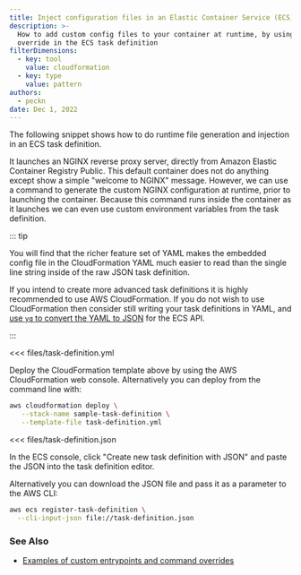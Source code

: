 ```yaml
---
title: Inject configuration files in an Elastic Container Service (ECS) task definition
description: >-
  How to add custom config files to your container at runtime, by using a command
  override in the ECS task definition
filterDimensions:
  - key: tool
    value: cloudformation
  - key: type
    value: pattern
authors:
  - peckn
date: Dec 1, 2022
---
```


The following snippet shows how to do runtime file generation and injection in an ECS task definition.

It launches an NGINX reverse proxy server, directly from Amazon Elastic Container Registry Public. This default container does not do anything except show a simple
"welcome to NGINX" message. However, we can use a command to generate the custom NGINX configuration at runtime, prior to launching the container. Because this command runs inside the container as it launches we can even use custom environment variables
from the task definition.

::: tip

You will find that the richer feature set of YAML makes the embedded
config file in the CloudFormation YAML much easier to read than
the single line string inside of the raw JSON task definition.

If you intend to create more advanced task definitions it is
highly recommended to use AWS CloudFormation. If you do not wish
to use CloudFormation
then consider still writing your task definitions in YAML, and [use `yq` to convert the YAML
to JSON](https://mikefarah.gitbook.io/yq/usage/convert#encode-json-simple) for the ECS API.

:::

<tabs>

<tab label='AWS CloudFormation'>

<<< files/task-definition.yml

Deploy the CloudFormation template above by using the AWS CloudFormation web console.
Alternatively you can deploy from the command line with:

```sh
aws cloudformation deploy \
   --stack-name sample-task-definition \
   --template-file task-definition.yml
```

</tab>

<tab label='Raw JSON'>

<<< files/task-definition.json

In the ECS console, click "Create new task definition with JSON" and paste the
JSON into the task definition editor.

Alternatively you can download the JSON file and pass it as a parameter to the AWS CLI:

```sh
aws ecs register-task-definition \
  --cli-input-json file://task-definition.json
```

</tab>

</tabs>

### See Also

- [Examples of custom entrypoints and command overrides](/ecs-entrypoint-command-task-definition)
